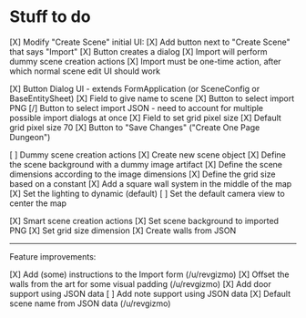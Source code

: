 # Stuff to do

[X] Modify "Create Scene" initial UI:
  [X] Add button next to "Create Scene" that says "Import"
  [X] Button creates a dialog
  [X] Import will perform dummy scene creation actions
  [X] Import must be one-time action, after which normal scene edit UI should work

[X] Button Dialog UI - extends FormApplication (or SceneConfig or BaseEntitySheet)
  [X] Field to give name to scene
  [X] Button to select import PNG
  [/] Button to select import JSON - need to account for multiple possible import dialogs at once
  [X] Field to set grid pixel size
  [X] Default grid pixel size 70
  [X] Button to "Save Changes" ("Create One Page Dungeon")

[ ] Dummy scene creation actions
  [X] Create new scene object
  [X] Define the scene background with a dummy image artifact
  [X] Define the scene dimensions according to the image dimensions
  [X] Define the grid size based on a constant
  [X] Add a square wall system in the middle of the map
  [X] Set the lighting to dynamic (default)
  [ ] Set the default camera view to center the map

[X] Smart scene creation actions
  [X] Set scene background to imported PNG
  [X] Set grid size dimension
  [X] Create walls from JSON

---

Feature improvements:

[X] Add (some) instructions to the Import form (/u/revgizmo)
[X] Offset the walls from the art for some visual padding (/u/revgizmo)
[X] Add door support using JSON data
[ ] Add note support using JSON data
[X] Default scene name from JSON data (/u/revgizmo)
